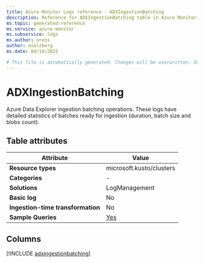 ```yaml
---
title: Azure Monitor Logs reference - ADXIngestionBatching
description: Reference for ADXIngestionBatching table in Azure Monitor Logs.
ms.topic: generated-reference
ms.service: azure-monitor
ms.subservice: logs
ms.author: orens
author: osalzberg
ms.date: 04/14/2025

# This file is automatically generated. Changes will be overwritten. Do not change this file directly.
---
```


# ADXIngestionBatching

Azure Data Explorer ingestion batching operations. These logs have detailed statistics of batches ready for ingestion (duration, batch size and blobs count).


## Table attributes

|Attribute|Value|
|---|---|
|**Resource types**|microsoft.kusto/clusters|
|**Categories**|-|
|**Solutions**| LogManagement|
|**Basic log**|No|
|**Ingestion-time transformation**|No|
|**Sample Queries**|[Yes](/azure/azure-monitor/reference/queries/adxingestionbatching)|



## Columns
  
[!INCLUDE [adxingestionbatching](~/reusable-content/ce-skilling/azure/includes/azure-monitor/reference/tables/adxingestionbatching-include.md)]
